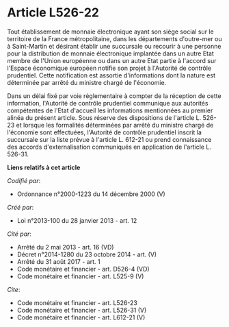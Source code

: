# Article L526-22

Tout établissement de monnaie électronique ayant son siège social sur le territoire de la France métropolitaine, dans les
départements d'outre-mer ou à Saint-Martin et désirant établir une succursale ou recourir à une personne pour la distribution
de monnaie électronique implantée dans un autre Etat membre de l'Union européenne ou dans un autre Etat partie à l'accord sur
l'Espace économique européen notifie son projet à l'Autorité de contrôle prudentiel. Cette notification est assortie
d'informations dont la nature est déterminée par arrêté du ministre chargé de l'économie. 

Dans un délai fixé par voie réglementaire à compter de la réception de cette information, l'Autorité de contrôle prudentiel
communique aux autorités compétentes de l'Etat d'accueil les informations mentionnées au premier alinéa du présent article.
Sous réserve des dispositions de l'article L. 526-23 et lorsque les formalités déterminées par arrêté du ministre chargé de
l'économie sont effectuées, l'Autorité de contrôle prudentiel inscrit la succursale sur la liste prévue à l'article L. 612-21
ou prend connaissance des accords d'externalisation communiqués en application de l'article L. 526-31.

**Liens relatifs à cet article**

_Codifié par_:

  - Ordonnance n°2000-1223 du 14 décembre 2000 (V)

_Créé par_:

  - Loi n°2013-100 du 28 janvier 2013 - art. 12

_Cité par_:

  - Arrêté du 2 mai 2013 - art. 16 (VD)
  - Décret n°2014-1280 du 23 octobre 2014 - art. (V)
  - Arrêté du 31 août 2017 - art. 1
  - Code monétaire et financier - art. D526-4 (VD)
  - Code monétaire et financier - art. L525-9 (V)

_Cite_:

  - Code monétaire et financier - art. L526-23
  - Code monétaire et financier - art. L526-31 (V)
  - Code monétaire et financier - art. L612-21 (V)
